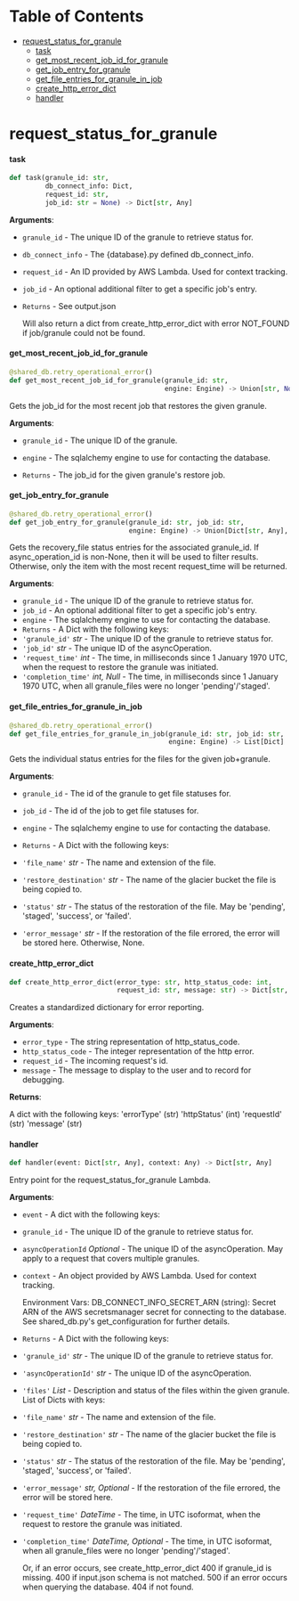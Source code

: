 # Table of Contents

* [request\_status\_for\_granule](#request_status_for_granule)
  * [task](#request_status_for_granule.task)
  * [get\_most\_recent\_job\_id\_for\_granule](#request_status_for_granule.get_most_recent_job_id_for_granule)
  * [get\_job\_entry\_for\_granule](#request_status_for_granule.get_job_entry_for_granule)
  * [get\_file\_entries\_for\_granule\_in\_job](#request_status_for_granule.get_file_entries_for_granule_in_job)
  * [create\_http\_error\_dict](#request_status_for_granule.create_http_error_dict)
  * [handler](#request_status_for_granule.handler)

<a id="request_status_for_granule"></a>

# request\_status\_for\_granule

<a id="request_status_for_granule.task"></a>

#### task

```python
def task(granule_id: str,
         db_connect_info: Dict,
         request_id: str,
         job_id: str = None) -> Dict[str, Any]
```

**Arguments**:

- `granule_id` - The unique ID of the granule to retrieve status for.
- `db_connect_info` - The {database}.py defined db_connect_info.
- `request_id` - An ID provided by AWS Lambda. Used for context tracking.
- `job_id` - An optional additional filter to get a specific job's entry.
- `Returns` - See output.json
  
  Will also return a dict from create_http_error_dict with error
  NOT_FOUND if job/granule could not be found.

<a id="request_status_for_granule.get_most_recent_job_id_for_granule"></a>

#### get\_most\_recent\_job\_id\_for\_granule

```python
@shared_db.retry_operational_error()
def get_most_recent_job_id_for_granule(granule_id: str,
                                       engine: Engine) -> Union[str, None]
```

Gets the job_id for the most recent job that restores the given granule.

**Arguments**:

- `granule_id` - The unique ID of the granule.
- `engine` - The sqlalchemy engine to use for contacting the database.
  
- `Returns` - The job_id for the given granule's restore job.

<a id="request_status_for_granule.get_job_entry_for_granule"></a>

#### get\_job\_entry\_for\_granule

```python
@shared_db.retry_operational_error()
def get_job_entry_for_granule(granule_id: str, job_id: str,
                              engine: Engine) -> Union[Dict[str, Any], None]
```

Gets the recovery_file status entries for the associated granule_id.
If async_operation_id is non-None, then it will be used to filter results.
Otherwise, only the item with the most recent request_time will be returned.

**Arguments**:

- `granule_id` - The unique ID of the granule to retrieve status for.
- `job_id` - An optional additional filter to get a specific job's entry.
- `engine` - The sqlalchemy engine to use for contacting the database.
- `Returns` - A Dict with the following keys:
- `'granule_id'` _str_ - The unique ID of the granule to retrieve status for.
- `'job_id'` _str_ - The unique ID of the asyncOperation.
- `'request_time'` _int_ - The time, in milliseconds since 1 January 1970 UTC,
  when the request to restore the granule was initiated.
- `'completion_time'` _int, Null_ - The time, in milliseconds since 1 January 1970 UTC,
  when all granule_files were no longer 'pending'/'staged'.

<a id="request_status_for_granule.get_file_entries_for_granule_in_job"></a>

#### get\_file\_entries\_for\_granule\_in\_job

```python
@shared_db.retry_operational_error()
def get_file_entries_for_granule_in_job(granule_id: str, job_id: str,
                                        engine: Engine) -> List[Dict]
```

Gets the individual status entries for the files for the given job+granule.

**Arguments**:

- `granule_id` - The id of the granule to get file statuses for.
- `job_id` - The id of the job to get file statuses for.
- `engine` - The sqlalchemy engine to use for contacting the database.
  
- `Returns` - A Dict with the following keys:
- `'file_name'` _str_ - The name and extension of the file.
- `'restore_destination'` _str_ - The name of the glacier bucket the file is being copied to.
- `'status'` _str_ - The status of the restoration of the file.
  May be 'pending', 'staged', 'success', or 'failed'.
- `'error_message'` _str_ - If the restoration of the file errored,
  the error will be stored here. Otherwise, None.

<a id="request_status_for_granule.create_http_error_dict"></a>

#### create\_http\_error\_dict

```python
def create_http_error_dict(error_type: str, http_status_code: int,
                           request_id: str, message: str) -> Dict[str, Any]
```

Creates a standardized dictionary for error reporting.

**Arguments**:

- `error_type` - The string representation of http_status_code.
- `http_status_code` - The integer representation of the http error.
- `request_id` - The incoming request's id.
- `message` - The message to display to the user and to record for debugging.

**Returns**:

  A dict with the following keys:
  'errorType' (str)
  'httpStatus' (int)
  'requestId' (str)
  'message' (str)

<a id="request_status_for_granule.handler"></a>

#### handler

```python
def handler(event: Dict[str, Any], context: Any) -> Dict[str, Any]
```

Entry point for the request_status_for_granule Lambda.

**Arguments**:

- `event` - A dict with the following keys:
- `granule_id` - The unique ID of the granule to retrieve status for.
- `asyncOperationId` _Optional_ - The unique ID of the asyncOperation.
  May apply to a request that covers multiple granules.
- `context` - An object provided by AWS Lambda. Used for context tracking.
  
  Environment Vars:
  DB_CONNECT_INFO_SECRET_ARN (string):
  Secret ARN of the AWS secretsmanager secret for connecting to the database.
  See shared_db.py's get_configuration for further details.
  
- `Returns` - A Dict with the following keys:
- `'granule_id'` _str_ - The unique ID of the granule to retrieve status for.
- `'asyncOperationId'` _str_ - The unique ID of the asyncOperation.
- `'files'` _List_ - Description and status of the files within the given granule.
  List of Dicts with keys:
- `'file_name'` _str_ - The name and extension of the file.
- `'restore_destination'` _str_ - The name of the glacier bucket
  the file is being copied to.
- `'status'` _str_ - The status of the restoration of the file.
  May be 'pending', 'staged', 'success', or 'failed'.
- `'error_message'` _str, Optional_ - If the restoration of the file errored,
  the error will be stored here.
- `'request_time'` _DateTime_ - The time, in UTC isoformat,
  when the request to restore the granule was initiated.
- `'completion_time'` _DateTime, Optional_ - The time, in UTC isoformat,
  when all granule_files were no longer 'pending'/'staged'.
  
  Or, if an error occurs, see create_http_error_dict
  400 if granule_id is missing.
  400 if input.json schema is not matched. 500 if an error occurs when querying the database. 404 if not found.

